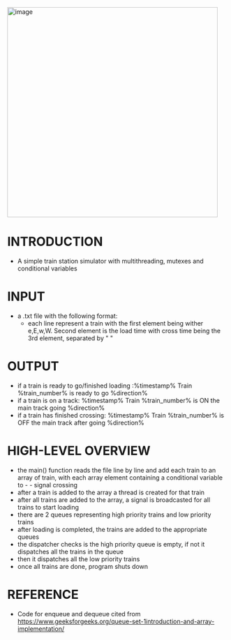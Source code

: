 <img width="482" alt="image" src="https://user-images.githubusercontent.com/63203684/176584528-3cc357d6-08cb-4422-a99d-9a1b056c9c48.png">

# INTRODUCTION

- A simple train station simulator with multithreading, mutexes and conditional variables

# INPUT

- a .txt file with the following format:
  * each line represent a train with the first element being wither e,E,w,W. Second element is the load time with cross time being the 3rd element, separated by " "

# OUTPUT

- if a train is ready to go/finished loading :%timestamp% Train %train_number% is ready to go %direction%
- if a train is on a track: %timestamp% Train %train_number% is ON the main track going %direction%
- if a train has finished crossing: %timestamp% Train %train_number% is OFF the main track after going %direction%

# HIGH-LEVEL OVERVIEW

- the main() function reads the file line by line and add each train to an array of train, with each array element containing a conditional variable to - - signal crossing
- after a train is added to the array a thread is created for that train
- after all trains are added to the array, a signal is broadcasted for all trains to start loading
- there are 2 queues representing high priority trains and low priority trains
- after loading is completed, the trains are added to the appropriate queues
- the dispatcher checks is the high priority queue is empty, if not it dispatches all the trains in the queue 
- then it dispatches all the low priority trains
- once all trains are done, program shuts down

# REFERENCE
- Code for enqueue and dequeue cited from https://www.geeksforgeeks.org/queue-set-1introduction-and-array-implementation/
